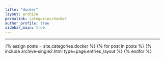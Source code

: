 ```yaml
---
title: "docker"
layout: archive
permalink: categories/docker
author_profile: true
sidebar_main: true
---
```


***

{% assign posts = site.categories.docker %}
{% for post in posts %} {% include archive-single2.html type=page.entries_layout %} {% endfor %}